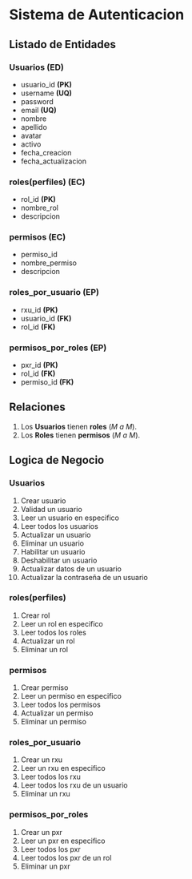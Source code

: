 # Sistema de Autenticacion

## Listado de Entidades

### Usuarios **(ED)**

- usuario_id **(PK)**
- username **(UQ)**
- password
- email **(UQ)**
- nombre
- apellido
- avatar
- activo
- fecha_creacion
- fecha_actualizacion

### roles(perfiles) **(EC)**

- rol_id **(PK)**
- nombre_rol
- descripcion

### permisos **(EC)**

- permiso_id
- nombre_permiso
- descripcion

### roles_por_usuario **(EP)**

- rxu_id **(PK)**
- usuario_id **(FK)**
- rol_id **(FK)**

### permisos_por_roles **(EP)**

- pxr_id **(PK)**
- rol_id **(FK)**
- permiso_id **(FK)**

## Relaciones

1. Los **Usuarios** tienen **roles** (_M a M_).
2. Los **Roles** tienen **permisos** (_M a M_).

## Logica de Negocio

### Usuarios

1. Crear usuario
1. Validad un usuario
1. Leer un usuario en especifico
1. Leer todos los usuarios
1. Actualizar un usuario
1. Eliminar un usuario
1. Habilitar un usuario
1. Deshabilitar un usuario
1. Actualizar datos de un usuario
1. Actualizar la contraseña de un usuario

### roles(perfiles)

1. Crear rol
1. Leer un rol en especifico
1. Leer todos los roles
1. Actualizar un rol
1. Eliminar un rol

### permisos

1. Crear permiso
1. Leer un permiso en especifico
1. Leer todos los permisos
1. Actualizar un permiso
1. Eliminar un permiso

### roles_por_usuario

1. Crear un rxu
1. Leer un rxu en especifico
1. Leer todos los rxu
1. Leer todos los rxu de un usuario
1. Eliminar un rxu

### permisos_por_roles

1. Crear un pxr
1. Leer un pxr en especifico
1. Leer todos los pxr
1. Leer todos los pxr de un rol
1. Eliminar un pxr
